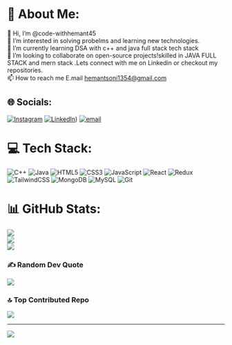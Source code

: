 
# 💫 About Me:
👋 Hi, I’m @code-withhemant45<br>👀 I’m interested in solving probelms and learning new technologies.<br>🌱 I’m currently learning DSA with c++ and java full stack tech stack<br>💞️ I’m looking to collaborate on open-source projects!skilled in JAVA FULL STACK and mern stack .Lets connect with me on Linkedin or checkout my repositories.<br>📫 How to reach me E.mail hemantsoni1354@gmail.com


## 🌐 Socials:
[![Instagram](https://img.shields.io/badge/Instagram-%23E4405F.svg?logo=Instagram&logoColor=white)](https://instagram.com/_i.am_hemant_soni) [![LinkedIn](https://img.shields.io/badge/LinkedIn-%230077B5.svg?logo=linkedin&logoColor=white)](https://www.linkedin.com/in/hemantsoni13579/)) [![email](https://img.shields.io/badge/Email-D14836?logo=gmail&logoColor=white)](mailto:hemantsoni1354@gmail.com) 

# 💻 Tech Stack:
![C++](https://img.shields.io/badge/c++-%2300599C.svg?style=for-the-badge&logo=c%2B%2B&logoColor=white) ![Java](https://img.shields.io/badge/java-%23ED8B00.svg?style=for-the-badge&logo=openjdk&logoColor=white) ![HTML5](https://img.shields.io/badge/html5-%23E34F26.svg?style=for-the-badge&logo=html5&logoColor=white) ![CSS3](https://img.shields.io/badge/css3-%231572B6.svg?style=for-the-badge&logo=css3&logoColor=white) ![JavaScript](https://img.shields.io/badge/javascript-%23323330.svg?style=for-the-badge&logo=javascript&logoColor=%23F7DF1E) ![React](https://img.shields.io/badge/react-%2320232a.svg?style=for-the-badge&logo=react&logoColor=%2361DAFB) ![Redux](https://img.shields.io/badge/redux-%23593d88.svg?style=for-the-badge&logo=redux&logoColor=white) ![TailwindCSS](https://img.shields.io/badge/tailwindcss-%2338B2AC.svg?style=for-the-badge&logo=tailwind-css&logoColor=white) ![MongoDB](https://img.shields.io/badge/MongoDB-%234ea94b.svg?style=for-the-badge&logo=mongodb&logoColor=white) ![MySQL](https://img.shields.io/badge/mysql-4479A1.svg?style=for-the-badge&logo=mysql&logoColor=white) ![Git](https://img.shields.io/badge/git-%23F05033.svg?style=for-the-badge&logo=git&logoColor=white)
# 📊 GitHub Stats:
![](https://github-readme-stats.vercel.app/api?username=code-withhemant45&theme=dark&hide_border=false&include_all_commits=true&count_private=true)<br/>
![](https://nirzak-streak-stats.vercel.app/?user=code-withhemant45&theme=dark&hide_border=false)<br/>
![](https://github-readme-stats.vercel.app/api/top-langs/?username=code-withhemant45&theme=dark&hide_border=false&include_all_commits=true&count_private=true&layout=compact)

### ✍️ Random Dev Quote
![](https://quotes-github-readme.vercel.app/api?type=horizontal&theme=radical)

### 🔝 Top Contributed Repo
![](https://github-contributor-stats.vercel.app/api?username=code-withhemant45&limit=5&theme=dark&combine_all_yearly_contributions=true)

---
[![](https://visitcount.itsvg.in/api?id=code-withhemant45&icon=0&color=0)](https://visitcount.itsvg.in)

<!-- Proudly created with GPRM ( https://gprm.itsvg.in ) -->


